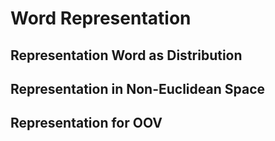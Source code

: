 # Word Representation



## Representation Word as Distribution



## Representation in Non-Euclidean Space



## Representation for OOV



